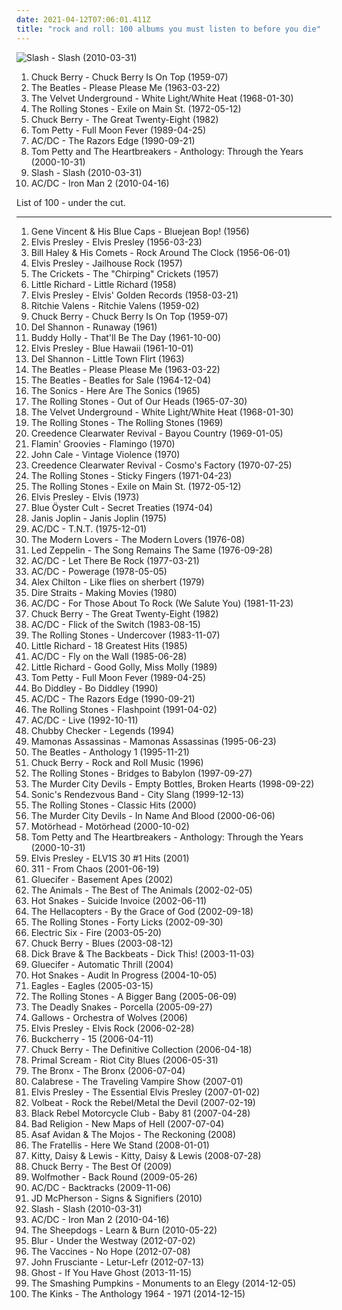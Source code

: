 ```yaml
---
date: 2021-04-12T07:06:01.411Z
title: "rock and roll: 100 albums you must listen to before you die"
---
```

![Slash - Slash (2010-03-31)](https://img.discogs.com/ceWgO-S6nVLv2YPPuJyAPV3MsLk=/fit-in/600x525/filters:strip_icc():format(jpeg):mode_rgb():quality(90)/discogs-images/R-2227009-1590451172-4376.jpeg.jpg "Slash - Slash (2010-03-31)")
<ol class="albums">
<li data-cover="http://coverartarchive.org/release/1bcd4bc9-16cc-499e-bf06-8760708b93b0/16047631320-500.jpg" data-tags="rock and roll" role="button">Chuck Berry - Chuck Berry Is On Top (1959-07)</li>
<li data-cover="http://coverartarchive.org/release/b60a2517-687f-414c-89fe-ad89a875ecd6/15628266907-500.jpg" data-tags="60s" role="button">The Beatles - Please Please Me (1963-03-22)</li>
<li data-cover="http://coverartarchive.org/release/cad3294a-3ea9-3e0e-a426-fe9862571e34/15465460977-500.jpg" data-tags="proto-punk, 60s, rock, noise rock" role="button">The Velvet Underground - White Light/White Heat (1968-01-30)</li>
<li data-cover="http://coverartarchive.org/release/83ecd172-3f27-4d22-93f8-a8324d18248e/5642373000-500.jpg" data-tags="rock, 70s" role="button">The Rolling Stones - Exile on Main St. (1972-05-12)</li>
<li data-cover="http://coverartarchive.org/release/68f9ce3e-0cdd-4f2d-897f-d8208eee1fc2/8130414856-500.jpg" data-tags="rock and roll" role="button">Chuck Berry - The Great Twenty-Eight (1982)</li>
<li data-cover="http://coverartarchive.org/release/e5e1ebbf-3a70-4767-8f69-b85dc9095dec/6919975994-500.jpg" data-tags="rock, classic rock, 80s" role="button">Tom Petty - Full Moon Fever (1989-04-25)</li>
<li data-cover="http://coverartarchive.org/release/c280af5a-666b-3221-9d1f-a12b674ddf54/11350701340-500.jpg" data-tags="hard rock" role="button">AC/DC - The Razors Edge (1990-09-21)</li>
<li data-cover="https://img.discogs.com/mdbG3R6-Hr7CloivLJyj6MhA_fU=/fit-in/600x600/filters:strip_icc():format(jpeg):mode_rgb():quality(90)/discogs-images/R-1796999-1448568098-1082.jpeg.jpg" data-tags="rock and roll, heartland rock, nic e" role="button">Tom Petty and The Heartbreakers - Anthology: Through the Years (2000-10-31)</li>
<li data-cover="https://img.discogs.com/ceWgO-S6nVLv2YPPuJyAPV3MsLk=/fit-in/600x525/filters:strip_icc():format(jpeg):mode_rgb():quality(90)/discogs-images/R-2227009-1590451172-4376.jpeg.jpg" data-tags="hard rock" role="button">Slash - Slash (2010-03-31)</li>
<li data-cover="http://coverartarchive.org/release/1da05321-a8ba-436e-a1a6-98822ea28e94/23564387481-500.jpg" data-tags="soundtrack, hard rock" role="button">AC/DC - Iron Man 2 (2010-04-16)</li>
</ol>
List of 100 - under the cut.
<!-- more -->

_________________

<ol class="albums">
<li data-cover="http://coverartarchive.org/release/c2cd7075-23f1-481e-97ca-11f848e85a0f/8017032047-500.jpg" data-tags="rock and roll, 50s" role="button">
Gene Vincent & His Blue Caps - Bluejean Bop! (1956)
</li>
<li data-cover="https://via.placeholder.com/450" data-tags="rock n roll, 50s" role="button">
Elvis Presley - Elvis Presley (1956-03-23)
</li>
<li data-cover="https://img.discogs.com/dODqkQEQC6xTAQi4vr4gdvGQm6k=/fit-in/320x320/filters:strip_icc():format(jpeg):mode_rgb():quality(90)/discogs-images/R-797849-1160845445.jpeg.jpg" data-tags="rock n roll" role="button">
Bill Haley & His Comets - Rock Around The Clock (1956-06-01)
</li>
<li data-cover="http://coverartarchive.org/release/d6be7b74-e68b-4dfb-b24b-624115979948/17105004517-500.jpg" data-tags="classic rock" role="button">
Elvis Presley - Jailhouse Rock (1957)
</li>
<li data-cover="http://coverartarchive.org/release/97eb3ba4-8503-423a-aad2-fb7481a6ed15/1876779636-500.jpg" data-tags="rock and roll" role="button">
The Crickets - The "Chirping" Crickets (1957)
</li>
<li data-cover="http://coverartarchive.org/release/e8c1426d-b237-4b8a-a22b-820b807849d4/9523057681-500.jpg" data-tags="rock and roll, time-100" role="button">
Little Richard - Little Richard (1958)
</li>
<li data-cover="http://coverartarchive.org/release/600f025a-bca9-4645-92ea-d15c89044f57/7983311687-500.jpg" data-tags="rock n roll, rock" role="button">
Elvis Presley - Elvis' Golden Records (1958-03-21)
</li>
<li data-cover="http://coverartarchive.org/release/1fd81ee1-2301-4b9a-9dee-a45f5c0aa70a/17924948670-500.jpg" data-tags="rock and roll" role="button">
Ritchie Valens - Ritchie Valens (1959-02)
</li>
<li data-cover="http://coverartarchive.org/release/1bcd4bc9-16cc-499e-bf06-8760708b93b0/16047631320-500.jpg" data-tags="rock and roll" role="button">
Chuck Berry - Chuck Berry Is On Top (1959-07)
</li>
<li data-cover="https://img.discogs.com/rLAIzY_v_gX8R44Gd1eRfADUvL8=/fit-in/600x592/filters:strip_icc():format(jpeg):mode_rgb():quality(90)/discogs-images/R-6958039-1430403474-5061.jpeg.jpg" data-tags="60s, pop rock, rock and roll, d shannon" role="button">
Del Shannon - Runaway (1961)
</li>
<li data-cover="https://img.discogs.com/5lMQiTOi7ySvXelg_J2D_RTWRik=/fit-in/600x600/filters:strip_icc():format(jpeg):mode_rgb():quality(90)/discogs-images/R-785882-1368988828-3780.jpeg.jpg" data-tags="rock, rock and roll, 50s, holly, -alben" role="button">
Buddy Holly - That'll Be The Day (1961-10-00)
</li>
<li data-cover="http://coverartarchive.org/release/551061cb-f598-41e9-9ecb-380e7f5d405f/7983485219-500.jpg" data-tags="rock" role="button">
Elvis Presley - Blue Hawaii (1961-10-01)
</li>
<li data-cover="http://coverartarchive.org/release/c63e91d9-61f6-4c65-b2f9-a3a59cf9dd4c/12428532000-500.jpg" data-tags="60s, oldies, rock n roll" role="button">
Del Shannon - Little Town Flirt (1963)
</li>
<li data-cover="http://coverartarchive.org/release/b60a2517-687f-414c-89fe-ad89a875ecd6/15628266907-500.jpg" data-tags="60s" role="button">
The Beatles - Please Please Me (1963-03-22)
</li>
<li data-cover="http://coverartarchive.org/release/02e51dac-b0be-3de7-8465-02d0bcd409c3/20517903406-500.jpg" data-tags="60s, rock" role="button">
The Beatles - Beatles for Sale (1964-12-04)
</li>
<li data-cover="https://img.discogs.com/HLrxClv2IKZdaUuJsl2AMAqWWAY=/fit-in/589x600/filters:strip_icc():format(jpeg):mode_rgb():quality(90)/discogs-images/R-1044246-1306912408.jpeg.jpg" data-tags="garage rock, 60s" role="button">
The Sonics - Here Are The Sonics (1965)
</li>
<li data-cover="http://coverartarchive.org/release/8ab38049-0c51-3e1f-b95a-cc01288db0f2/9630588175-500.jpg" data-tags="classic rock, rock, 60s" role="button">
The Rolling Stones - Out of Our Heads (1965-07-30)
</li>
<li data-cover="http://coverartarchive.org/release/cad3294a-3ea9-3e0e-a426-fe9862571e34/15465460977-500.jpg" data-tags="proto-punk, 60s, rock, noise rock" role="button">
The Velvet Underground - White Light/White Heat (1968-01-30)
</li>
<li data-cover="http://coverartarchive.org/release/cf5aaf72-a9ca-4d81-b622-888ee228aa11/1503464212-500.jpg" data-tags="rock, 60s" role="button">
The Rolling Stones - The Rolling Stones (1969)
</li>
<li data-cover="http://coverartarchive.org/release/18492d6e-b040-30c3-9d7c-e082ec2963fe/23559347519-500.jpg" data-tags="rock, classic rock, southern rock, 60s" role="button">
Creedence Clearwater Revival - Bayou Country (1969-01-05)
</li>
<li data-cover="http://coverartarchive.org/release/09487d3d-99d8-4ed2-8d0b-9ffce036fd01/13366801462-500.jpg" data-tags="studies, garage, rock and roll, proto-punk, pixies palace basement, rockitxten" role="button">
Flamin' Groovies - Flamingo (1970)
</li>
<li data-cover="https://img.discogs.com/mEZJWBt4ebrznwBCtifb0xeE8Pw=/fit-in/600x596/filters:strip_icc():format(jpeg):mode_rgb():quality(90)/discogs-images/R-10470208-1498082862-7740.jpeg.jpg" data-tags="rock, art rock" role="button">
John Cale - Vintage Violence (1970)
</li>
<li data-cover="http://coverartarchive.org/release/aacae183-fd7c-4340-996f-95aa722e74b1/8749942734-500.jpg" data-tags="classic rock" role="button">
Creedence Clearwater Revival - Cosmo's Factory (1970-07-25)
</li>
<li data-cover="https://img.discogs.com/0FslJkPHx7r-9NmAc0eADuRhPf0=/fit-in/600x875/filters:strip_icc():format(jpeg):mode_rgb():quality(90)/discogs-images/R-16195667-1605085244-3496.jpeg.jpg" data-tags="classic rock, rock, 70s" role="button">
The Rolling Stones - Sticky Fingers (1971-04-23)
</li>
<li data-cover="http://coverartarchive.org/release/83ecd172-3f27-4d22-93f8-a8324d18248e/5642373000-500.jpg" data-tags="rock, 70s" role="button">
The Rolling Stones - Exile on Main St. (1972-05-12)
</li>
<li data-cover="https://via.placeholder.com/450" data-tags="50s" role="button">
Elvis Presley - Elvis (1973)
</li>
<li data-cover="http://coverartarchive.org/release/af44b484-fdb6-4e63-be77-e6bf5de0519b/21289665444-500.jpg" data-tags="hard rock, rock" role="button">
Blue Öyster Cult - Secret Treaties (1974-04)
</li>
<li data-cover="https://img.discogs.com/ZTcxzjzvkFifZJHVz7nGrJOxhF4=/fit-in/599x448/filters:strip_icc():format(jpeg):mode_rgb():quality(90)/discogs-images/R-8034541-1530081256-7373.jpeg.jpg" data-tags="rock, blues-rock, blues, rock and roll, 60's, hippie, flower power, woodstock generation, exfandessixties" role="button">
Janis Joplin - Janis Joplin (1975)
</li>
<li data-cover="https://via.placeholder.com/450" data-tags="hard rock" role="button">
AC/DC - T.N.T. (1975-12-01)
</li>
<li data-cover="http://coverartarchive.org/release/06ab427b-06b4-482a-90c3-4981c294eadd/11939995493-500.jpg" data-tags="proto-punk, 70s" role="button">
The Modern Lovers - The Modern Lovers (1976-08)
</li>
<li data-cover="http://coverartarchive.org/release/d83c92b5-7022-3e12-870d-84ed59ad2da9/11749802149-500.jpg" data-tags="live, classic rock, hard rock" role="button">
Led Zeppelin - The Song Remains The Same (1976-09-28)
</li>
<li data-cover="http://coverartarchive.org/release/92746377-783d-3355-af9d-229a6edfd6ff/7383924116-500.jpg" data-tags="hard rock" role="button">
AC/DC - Let There Be Rock (1977-03-21)
</li>
<li data-cover="http://coverartarchive.org/release/691c26c5-5804-47ca-8d86-41b411876689/20241458081-500.jpg" data-tags="hard rock" role="button">
AC/DC - Powerage (1978-05-05)
</li>
<li data-cover="https://img.discogs.com/JX8-ACIl9G-I_kxBmJ2ttIxVJHo=/fit-in/600x604/filters:strip_icc():format(jpeg):mode_rgb():quality(90)/discogs-images/R-1580246-1407060198-3094.jpeg.jpg" data-tags="rock and roll" role="button">
Alex Chilton - Like flies on sherbert (1979)
</li>
<li data-cover="http://coverartarchive.org/release/0e480f11-d904-34d8-ab78-1618d113d98f/1487251022-500.jpg" data-tags="rock" role="button">
Dire Straits - Making Movies (1980)
</li>
<li data-cover="http://coverartarchive.org/release/9f24515e-d6f2-3983-9a75-c6e8bdbf4ff5/2111395746-500.jpg" data-tags="hard rock" role="button">
AC/DC - For Those About To Rock (We Salute You) (1981-11-23)
</li>
<li data-cover="http://coverartarchive.org/release/68f9ce3e-0cdd-4f2d-897f-d8208eee1fc2/8130414856-500.jpg" data-tags="rock and roll" role="button">
Chuck Berry - The Great Twenty-Eight (1982)
</li>
<li data-cover="http://coverartarchive.org/release/1598a4e6-b94d-3a12-a416-5b7067bfb90b/5828675912-500.jpg" data-tags="hard rock" role="button">
AC/DC - Flick of the Switch (1983-08-15)
</li>
<li data-cover="http://coverartarchive.org/release/a62c50fe-5aaf-4962-b613-7ba366dd5a9f/3178692419-500.jpg" data-tags="classic rock, 80s" role="button">
The Rolling Stones - Undercover (1983-11-07)
</li>
<li data-cover="http://coverartarchive.org/release/62625ded-7e9b-4c83-a054-474fc52262f4/1670338111-500.jpg" data-tags="little richard" role="button">
Little Richard - 18 Greatest Hits (1985)
</li>
<li data-cover="http://coverartarchive.org/release/d68e9cea-0dd5-4d89-8652-0b5e00823e6e/3465236438-500.jpg" data-tags="hard rock" role="button">
AC/DC - Fly on the Wall (1985-06-28)
</li>
<li data-cover="https://img.discogs.com/4CZx1wzcpUpZ-iu51bIR81gqKkY=/fit-in/500x502/filters:strip_icc():format(jpeg):mode_rgb():quality(90)/discogs-images/R-8077003-1454699153-4117.jpeg.jpg" data-tags="50s" role="button">
Little Richard - Good Golly, Miss Molly (1989)
</li>
<li data-cover="http://coverartarchive.org/release/e5e1ebbf-3a70-4767-8f69-b85dc9095dec/6919975994-500.jpg" data-tags="rock, classic rock, 80s" role="button">
Tom Petty - Full Moon Fever (1989-04-25)
</li>
<li data-cover="https://img.discogs.com/OVoyEpasfUfzgs6K3erkUwj1xJ4=/fit-in/425x425/filters:strip_icc():format(jpeg):mode_rgb():quality(90)/discogs-images/R-3359787-1327276768.jpeg.jpg" data-tags="50s, b diddley" role="button">
Bo Diddley - Bo Diddley (1990)
</li>
<li data-cover="http://coverartarchive.org/release/c280af5a-666b-3221-9d1f-a12b674ddf54/11350701340-500.jpg" data-tags="hard rock" role="button">
AC/DC - The Razors Edge (1990-09-21)
</li>
<li data-cover="http://coverartarchive.org/release/886168ed-9fd3-430e-8129-93539907fbaa/4199078719-500.jpg" data-tags="classic rock, the rolling stones" role="button">
The Rolling Stones - Flashpoint (1991-04-02)
</li>
<li data-cover="http://coverartarchive.org/release/47e8dc10-de45-3942-8ceb-575a90a372d8/7862467497-500.jpg" data-tags="hard rock" role="button">
AC/DC - Live (1992-10-11)
</li>
<li data-cover="http://coverartarchive.org/release/82fc8074-c746-47d8-8c99-d104440ba932/25134689013-500.jpg" data-tags="country, classic oldies" role="button">
Chubby Checker - Legends (1994)
</li>
<li data-cover="http://coverartarchive.org/release/9afdbf41-9cfb-4318-9bab-0d67c5973958/18297764373-500.jpg" data-tags="mamonas assassinas, brazilian, rock, 90s" role="button">
Mamonas Assassinas - Mamonas Assassinas (1995-06-23)
</li>
<li data-cover="http://coverartarchive.org/release/93920277-bb3f-4944-a33a-b4a48ee3f7e6/12052993672-500.jpg" data-tags="classic rock, 60s, beatles" role="button">
The Beatles - Anthology 1 (1995-11-21)
</li>
<li data-cover="https://img.discogs.com/3x04FrNFiGEI2UolJks4wfg3WI8=/fit-in/500x500/filters:strip_icc():format(jpeg):mode_rgb():quality(90)/discogs-images/R-6522470-1442329308-9086.jpeg.jpg" data-tags="rock and roll" role="button">
Chuck Berry - Rock and Roll Music (1996)
</li>
<li data-cover="http://coverartarchive.org/release/91ea8022-da8b-4cc7-ba51-d67866eb5daa/5588845503-500.jpg" data-tags="rock, classic rock" role="button">
The Rolling Stones - Bridges to Babylon (1997-09-27)
</li>
<li data-cover="http://coverartarchive.org/release/1833e684-c6e4-3896-b766-339903b983d2/15531441645-500.jpg" data-tags="punk rock, rock and roll, desert island discs, where is my bong, drunk tank singalong tune" role="button">
The Murder City Devils - Empty Bottles, Broken Hearts (1998-09-22)
</li>
<li data-cover="http://coverartarchive.org/release/7fa0988e-cbec-4dfa-b14a-a164dcb52413/20937641563-500.jpg" data-tags="hard rock, garage, rock and roll, rockitxten" role="button">
Sonic's Rendezvous Band - City Slang (1999-12-13)
</li>
<li data-cover="http://coverartarchive.org/release/0e294ef9-fc35-4762-b4ff-59d7000c766d/7767344636-500.jpg" data-tags="classic rock, rock, 60s, british, england, oldies, blues rock, rock and roll, rolling stones, great hits" role="button">
The Rolling Stones - Classic Hits (2000)
</li>
<li data-cover="http://coverartarchive.org/release/ee70adc5-ad51-4974-b272-bf6282719875/25101692738-500.jpg" data-tags="punk rock, rock and roll, garage punk, desert island discs, where is my bong, headbangers ball, drunk tank singalong tune" role="button">
The Murder City Devils - In Name And Blood (2000-06-06)
</li>
<li data-cover="http://coverartarchive.org/release/de21d173-ee38-4161-8717-8cd64fb12382/12501120405-500.jpg" data-tags="heavy metal, hard rock" role="button">
Motörhead - Motörhead (2000-10-02)
</li>
<li data-cover="https://img.discogs.com/mdbG3R6-Hr7CloivLJyj6MhA_fU=/fit-in/600x600/filters:strip_icc():format(jpeg):mode_rgb():quality(90)/discogs-images/R-1796999-1448568098-1082.jpeg.jpg" data-tags="rock and roll, heartland rock, nic e" role="button">
Tom Petty and The Heartbreakers - Anthology: Through the Years (2000-10-31)
</li>
<li data-cover="https://img.discogs.com/t9V5IKOOYHyN0eXnwumaxvcIqYI=/fit-in/600x525/filters:strip_icc():format(jpeg):mode_rgb():quality(90)/discogs-images/R-1243797-1542808643-8274.jpeg.jpg" data-tags="oldies" role="button">
Elvis Presley - ELV1S 30 #1 Hits (2001)
</li>
<li data-cover="http://coverartarchive.org/release/42680bd0-54d5-4f68-9b4a-187861ff634f/15999540484-500.jpg" data-tags="reggae, alternative rock, rock" role="button">
311 - From Chaos (2001-06-19)
</li>
<li data-cover="http://coverartarchive.org/release/70a0f66f-f56b-439a-9e62-dce178e0565d/3330517596-500.jpg" data-tags="hard rock, garage, rock and roll, scandinavian rock" role="button">
Gluecifer - Basement Apes (2002)
</li>
<li data-cover="https://img.discogs.com/9ptOzgWMBIYeOUr8r0xPYapgfWc=/fit-in/600x582/filters:strip_icc():format(jpeg):mode_rgb():quality(90)/discogs-images/R-2769989-1590169907-3874.jpeg.jpg" data-tags="classic rock, 60s" role="button">
The Animals - The Best of The Animals (2002-02-05)
</li>
<li data-cover="http://coverartarchive.org/release/62bdb67c-10aa-48c0-b7c6-f8147ffa12e8/27119798376-500.jpg" data-tags="post-hardcore" role="button">
Hot Snakes - Suicide Invoice (2002-06-11)
</li>
<li data-cover="https://img.discogs.com/b7YbITe-6tjcIf0KTV4oObOiFXo=/fit-in/600x511/filters:strip_icc():format(jpeg):mode_rgb():quality(90)/discogs-images/R-1335362-1602036565-4961.jpeg.jpg" data-tags="rock, garage rock" role="button">
The Hellacopters - By the Grace of God (2002-09-18)
</li>
<li data-cover="http://coverartarchive.org/release/dea7cf79-a6a6-4d45-8cc5-ec5880301be4/8791643877-500.jpg" data-tags="classic rock, rock" role="button">
The Rolling Stones - Forty Licks (2002-09-30)
</li>
<li data-cover="https://img.discogs.com/eMQQeWN88L92aQyCEfAU2kIQNJk=/fit-in/528x534/filters:strip_icc():format(jpeg):mode_rgb():quality(90)/discogs-images/R-376779-1128950534.jpeg.jpg" data-tags="rock, indie, disco rock" role="button">
Electric Six - Fire (2003-05-20)
</li>
<li data-cover="http://coverartarchive.org/release/693138d1-2d89-4cc4-bcb7-b6d84f37dd11/8001250502-500.jpg" data-tags="rockabilly, rock and roll, rhythm and blues, bluezzz, rockin party, c berry" role="button">
Chuck Berry - Blues (2003-08-12)
</li>
<li data-cover="http://coverartarchive.org/release/e7ea9654-1d93-434a-8c55-32f806d10e1d/23017032801-500.jpg" data-tags="rock and roll" role="button">
Dick Brave & The Backbeats - Dick This! (2003-11-03)
</li>
<li data-cover="http://coverartarchive.org/release/eb309986-5e13-44dc-bb1a-71e9a51a2afb/3330519155-500.jpg" data-tags="hard rock" role="button">
Gluecifer - Automatic Thrill (2004)
</li>
<li data-cover="http://coverartarchive.org/release/3586a845-9e5a-43e5-95e7-c03ec23988ef/18256186937-500.jpg" data-tags="punk" role="button">
Hot Snakes - Audit In Progress (2004-10-05)
</li>
<li data-cover="https://img.discogs.com/-ZSZoy7U01QRWfDITkuef6kb9wg=/fit-in/600x598/filters:strip_icc():format(jpeg):mode_rgb():quality(90)/discogs-images/R-3305288-1372418725-5004.jpeg.jpg" data-tags="classic rock, country rock" role="button">
Eagles - Eagles (2005-03-15)
</li>
<li data-cover="https://img.discogs.com/0FslJkPHx7r-9NmAc0eADuRhPf0=/fit-in/600x875/filters:strip_icc():format(jpeg):mode_rgb():quality(90)/discogs-images/R-16195667-1605085244-3496.jpeg.jpg" data-tags="rock, classic rock" role="button">
The Rolling Stones - A Bigger Bang (2005-06-09)
</li>
<li data-cover="https://img.discogs.com/itnj2oqaEedg_MWo5_XtGU6iH8I=/fit-in/225x225/filters:strip_icc():format(jpeg):mode_rgb():quality(90)/discogs-images/R-2731313-1336251859.jpeg.jpg" data-tags="canada, rock and roll, summer hangovers" role="button">
The Deadly Snakes - Porcella (2005-09-27)
</li>
<li data-cover="https://img.discogs.com/EInZAV_W02n2rIqFuuO7DXrcWzs=/fit-in/600x600/filters:strip_icc():format(jpeg):mode_rgb():quality(90)/discogs-images/R-1878619-1249674773.jpeg.jpg" data-tags="hardcore punk" role="button">
Gallows - Orchestra of Wolves (2006)
</li>
<li data-cover="https://img.discogs.com/-RIjio-n9GRje5W42qqOdat-moA=/fit-in/600x600/filters:strip_icc():format(jpeg):mode_rgb():quality(90)/discogs-images/R-4981206-1381652552-2768.jpeg.jpg" data-tags="classic rock" role="button">
Elvis Presley - Elvis Rock (2006-02-28)
</li>
<li data-cover="https://via.placeholder.com/450" data-tags="hard rock" role="button">
Buckcherry - 15 (2006-04-11)
</li>
<li data-cover="http://coverartarchive.org/release/a1404c12-a563-4614-bc3c-d5adb1ffac03/908515356-500.jpg" data-tags="60s, 50s" role="button">
Chuck Berry - The Definitive Collection (2006-04-18)
</li>
<li data-cover="https://img.discogs.com/gpxmCvbMTCBf_A62dUGyuk8lnQ8=/fit-in/600x596/filters:strip_icc():format(jpeg):mode_rgb():quality(90)/discogs-images/R-709401-1380547578-9100.jpeg.jpg" data-tags="rock" role="button">
Primal Scream - Riot City Blues (2006-05-31)
</li>
<li data-cover="http://coverartarchive.org/release/93309c74-5a79-4658-8d1a-a335e686ed02/4810348355-500.jpg" data-tags="punk rock" role="button">
The Bronx - The Bronx (2006-07-04)
</li>
<li data-cover="http://coverartarchive.org/release/90dd2f20-a015-48de-83c1-cda1456a8473/27963030424-500.jpg" data-tags="horror punk" role="button">
Calabrese - The Traveling Vampire Show (2007-01)
</li>
<li data-cover="http://coverartarchive.org/release/85a32b7d-f08a-40df-825c-ae5502a24aa3/24788754013-500.jpg" data-tags="elvis presley" role="button">
Elvis Presley - The Essential Elvis Presley (2007-01-02)
</li>
<li data-cover="http://coverartarchive.org/release/6865903e-1b14-45b1-bf4c-691ce3c2109c/3213873485-500.jpg" data-tags="heavy metal, metal, rockabilly" role="button">
Volbeat - Rock the Rebel/Metal the Devil (2007-02-19)
</li>
<li data-cover="https://img.discogs.com/cfc9e7fd50d7c9c08931869b95f6849a01d0635d/images/spacer.gif" data-tags="indie, rock, indie rock" role="button">
Black Rebel Motorcycle Club - Baby 81 (2007-04-28)
</li>
<li data-cover="https://img.discogs.com/zHQ3JvmNkZNqoHiqBj26RChYOvA=/fit-in/495x436/filters:strip_icc():format(jpeg):mode_rgb():quality(90)/discogs-images/R-1195867-1226914346.jpeg.jpg" data-tags="punk rock, punk" role="button">
Bad Religion - New Maps of Hell (2007-07-04)
</li>
<li data-cover="http://coverartarchive.org/release/a5fc67a3-ee71-4a6a-998d-1db04f109a18/10443193895-500.jpg" data-tags="rock" role="button">
Asaf Avidan & The Mojos - The Reckoning (2008)
</li>
<li data-cover="http://coverartarchive.org/release/a7cc45cd-0290-4178-8123-817ed02baca8/3470357156-500.jpg" data-tags="indie rock, rock, indie" role="button">
The Fratellis - Here We Stand (2008-01-01)
</li>
<li data-cover="http://coverartarchive.org/release/6972e801-09c8-4e16-a3ee-6084f6add45f/25924070770-500.jpg" data-tags="rockabilly" role="button">
Kitty, Daisy & Lewis - Kitty, Daisy & Lewis (2008-07-28)
</li>
<li data-cover="https://img.discogs.com/acMeoAjYjM1Cijb7kmKYHeVT_h8=/fit-in/289x295/filters:strip_icc():format(jpeg):mode_rgb():quality(90)/discogs-images/R-4953078-1380431551-7069.gif.jpg" data-tags="rock and roll, rock" role="button">
Chuck Berry - The Best Of (2009)
</li>
<li data-cover="http://coverartarchive.org/release/d4db754b-fe21-46fb-8ce0-f9ee89c122bf/21008891555-500.jpg" data-tags="hard rock, rock and roll" role="button">
Wolfmother - Back Round (2009-05-26)
</li>
<li data-cover="http://coverartarchive.org/release/d309e2a0-b0f3-4af9-a51c-3124159f529d/7385573548-500.jpg" data-tags="hard rock" role="button">
AC/DC - Backtracks (2009-11-06)
</li>
<li data-cover="https://img.discogs.com/dtb8lL6FrBIPNTQWrXQKDbt9bVg=/fit-in/412x369/filters:strip_icc():format(jpeg):mode_rgb():quality(90)/discogs-images/R-2848281-1303821841.jpeg.jpg" data-tags="rockabilly, usa, rock and roll, rhythm and blues, 2010s, debut album, 2010 albums, my best of 2010, j mc pherson" role="button">
JD McPherson - Signs & Signifiers (2010)
</li>
<li data-cover="https://img.discogs.com/ceWgO-S6nVLv2YPPuJyAPV3MsLk=/fit-in/600x525/filters:strip_icc():format(jpeg):mode_rgb():quality(90)/discogs-images/R-2227009-1590451172-4376.jpeg.jpg" data-tags="hard rock" role="button">
Slash - Slash (2010-03-31)
</li>
<li data-cover="http://coverartarchive.org/release/1da05321-a8ba-436e-a1a6-98822ea28e94/23564387481-500.jpg" data-tags="soundtrack, hard rock" role="button">
AC/DC - Iron Man 2 (2010-04-16)
</li>
<li data-cover="http://coverartarchive.org/release/86910e75-022e-466e-bdaf-1d99ac1ec918/15824613772-500.jpg" data-tags="classic rock, alternative rock, hard rock, blues, blues rock, rock and roll, rock n roll, retro rock, retro hard rock" role="button">
The Sheepdogs - Learn & Burn (2010-05-22)
</li>
<li data-cover="http://coverartarchive.org/release/b087c472-8060-42c3-9a6d-7ea0fe2bb140/1395668762-500.jpg" data-tags="10s" role="button">
Blur - Under the Westway (2012-07-02)
</li>
<li data-cover="http://coverartarchive.org/release/ba3f65ee-05b4-4ece-91a0-b8e7602a7b3b/1628260845-500.jpg" data-tags="indie rock" role="button">
The Vaccines - No Hope (2012-07-08)
</li>
<li data-cover="http://coverartarchive.org/release/37c1104c-1594-409b-ab67-a2171d1de8dd/1517727304-500.jpg" data-tags="hip-hop, electronic, rock, alternative, alternative rock, experimental, lo-fi, fusion, avant-garde, rock and roll, funk rock, 10s, rock'n'roll, alternative funk rock, albums i should get, progressive electro pop" role="button">
John Frusciante - Letur-Lefr (2012-07-13)
</li>
<li data-cover="http://coverartarchive.org/release/f6e54013-883e-4340-bccc-dc437dfafe1f/5689096594-500.jpg" data-tags="heavy metal, hard rock, doom metal, psychedelic rock" role="button">
Ghost - If You Have Ghost (2013-11-15)
</li>
<li data-cover="http://coverartarchive.org/release/837e32e7-8852-460e-ab8e-fa754625bf29/14997330850-500.jpg" data-tags="alternative, alternative rock, rock" role="button">
The Smashing Pumpkins - Monuments to an Elegy (2014-12-05)
</li>
<li data-cover="https://img.discogs.com/GwDM40pKnJv3DtGHX81-A867nhk=/fit-in/600x594/filters:strip_icc():format(jpeg):mode_rgb():quality(90)/discogs-images/R-5590525-1397409758-2615.jpeg.jpg" data-tags="british, garage rock, rock and roll, rhythm and blues, british invasion, proto-punk, mod, garage peppermint, rock peppermint, folk-rock peppermint" role="button">
The Kinks - The Anthology 1964 - 1971 (2014-12-15)
</li>
</ol>